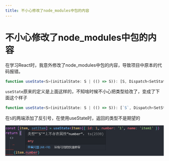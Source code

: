 ```yaml
---
title: 不小心修改了node_modules中包的内容
---
```


# 不小心修改了node_modules中包的内容

在学习React时，我意外修改了node_modules中包的内容，导致项目中原本的代码报错。

```ts
function useState<S>(initialState: S | (() => S)): [S, Dispatch<SetStateAction<S>>]
```

`useState`原来的定义是上面这样的，不知啥时候不小心把类型给改了，变成了下面这个样子

```ts
function useState<S>(initialState: S | (() => S)): [`S`, Dispatch<SetStateAction<S>>]
```

在`S`的两端添加了反引号，在使用useState时，返回的类型不是期望的

![edit-node-modules](images/modify-node-modules/edit-node-modules.png)
